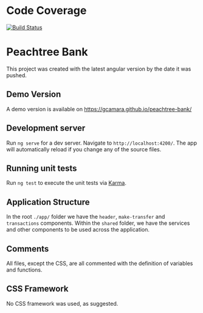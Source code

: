 # Code Coverage
[![Build Status](https://travis-ci.com/gcamara/peachtree-bank.svg?branch=main)](https://travis-ci.com/gcamara/peachtree-bank)

# Peachtree Bank

This project was created with the latest angular version by the date it was pushed.

## Demo Version

A demo version is available on https://gcamara.github.io/peachtree-bank/

## Development server

Run `ng serve` for a dev server. Navigate to `http://localhost:4200/`. The app will automatically reload if you change any of the source files.

## Running unit tests

Run `ng test` to execute the unit tests via [Karma](https://karma-runner.github.io).

## Application Structure

  In the root `./app/` folder we have the `header`, `make-transfer` and `transactions` components.
  Within the `shared` folder, we have the services and other components to be used across the application.
  
## Comments
  All files, except the CSS, are all commented with the definition of variables and functions.
  
## CSS Framework
  No CSS framework was used, as suggested.
